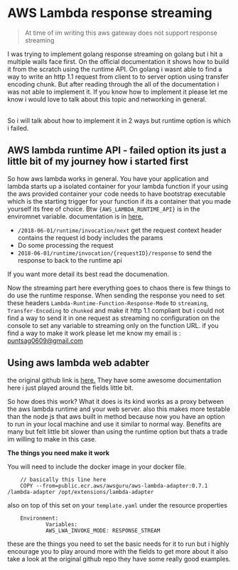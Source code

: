 # AWS Lambda response streaming

> At time of im writing this aws gateway does not support response streaming

I was trying to implement golang response streaming on golang but i hit a multiple walls face first. On the official documentation it shows how to build it from the scratch using the runtime API. On golang i wasnt able to find a way to write an http 1.1 request from client to to server option using transfer encoding chunk. But after reading through the all of the documentation i was not able to implement it. If you know how to implement it please let me know i would love to talk about this topic and networking in general.

<br>
 So i will talk about how to implement it in 2 ways but runtime option is which i failed.

## AWS lambda runtime API - failed option its just a little bit of my journey how i started first

So how aws lambda works in general. You have your application and lambda starts up a isolated container for your lambda function if your using the aws provided container your code needs to have bootstrap executable which is the starting trigger for your function if its a container that you made yourself its free of choice. Btw `{AWS_LAMBDA_RUNTIME_API}` is in the enviromnet variable. documentation is in [here.](https://docs.aws.amazon.com/lambda/latest/dg/runtimes-api.html) <br>

- `/2018-06-01/runtime/invocation/next` get the request context header contains the request id body includes the params
- Do some processing the request
- `2018-06-01/runtime/invocation/{requestID}/response` to send the response to back to the runtime api

If you want more detail its best read the documenation.<br>

Now the streaming part here everything goes to chaos there is few things to do use the runtime response.
When sending the response you need to set these headers `Lambda-Runtime-Function-Response-Mode` to `streaming`, `Transfer-Encoding` to `chunked` and make it http 1.1 compliant but i could not find a way to send it in one request as streaming no configuration on the console to set any variable to streaming only on the function URL. if you find a way to make it work please let me know my email is : puntsag0609@gmail.com

## Using aws lambda web adabter

the original github link is [here.](https://github.com/awslabs/aws-lambda-web-adapter) They have some awesome documentation here i just played around the fields little bit. <br>

So how does this work? What it does is its kind works as a proxy between the aws lambda runtime and your web server. also this makes more testable than the node js that aws built in method because now you have an option to run in your local machine and use it similar to normal way. Benefits are many but felt little bit slower than using the runtime option but thats a trade im willing to make in this case. <br>

**The things you need make it work**

You will need to include the docker image in your docker file.

```
    // basically this line here
    COPY --from=public.ecr.aws/awsguru/aws-lambda-adapter:0.7.1 /lambda-adapter /opt/extensions/lambda-adapter
```

also on top of this set on your `template.yaml` under the resource properties

```
    Environment:
            Variables:
            AWS_LWA_INVOKE_MODE: RESPONSE_STREAM
```

these are the things you need to set the basic needs for it to run but i highly encourage you to play around more with the fields to get more about it also take a look at the original github repo they have some really good examples.
